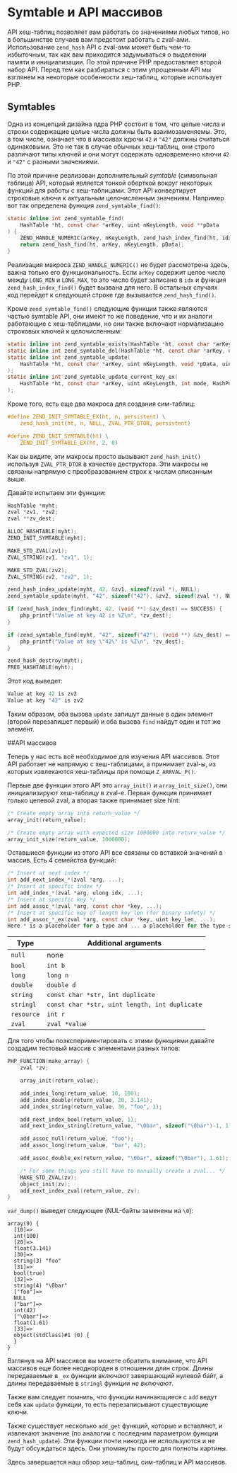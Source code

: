 # Symtable и API массивов

API хеш-таблиц позволяет вам работать со значениями любых типов, но в большинстве случаев вам предстоит работать с zval-ами. Использование `zend_hash` API с zval-ами может быть чем-то избыточным, так как вам приходится задумываться о выделении памяти и инициализации. По этой причине PHP предоставляет второй набор API. Перед тем как разбираться с этим упрощенным API мы взглянем на некоторые особенности хеш-таблиц, которые использует PHP.

## Symtables

Одна из концепций дизайна ядра PHP состоит в том, что целые числа и строки содержащие целые числа должны быть взаимозаменяемы. Это, в том числе, означает что в массивах кдючи `42` и `"42"` должны считаться одинаковыми. Это не так в случае обычных хеш-таблиц, они строго различают типы ключей и они могут содержать одновременно ключи `42` и `"42"` с разными значениями.

По этой причине реализован дополнительный *symtable* (символьная таблица) API, который является тонкой оберткой вокруг некоторых функций для работы с хеш-таблицами. Этот API конвертирует строковые ключи к актуальным целочисленным значениям. Например вот так определена функция `zend_symtable_find()`:
```c
static inline int zend_symtable_find(
    HashTable *ht, const char *arKey, uint nKeyLength, void **pData
) {
    ZEND_HANDLE_NUMERIC(arKey, nKeyLength, zend_hash_index_find(ht, idx, pData));
    return zend_hash_find(ht, arKey, nKeyLength, pData);
}
```
Реализация макроса `ZEND_HANDLE_NUMERIC()` не будет рассмотрена здесь, важна только его функциональность. Если `arKey` содержит целое число между `LONG_MIN` и `LONG_MAX`, то это число будет записано в `idx` и функция `zend_hash_index_find()` будет вызвана для него. В остальных случаях код перейдет к следующей строке где вызывается `zend_hash_find()`.

Кроме `zend_symtable_find()` следующие функции также являются частью symtable API,  они имеют то же поведение, что и их аналоги работающие с хеш-таблицами, но они также включают нормализацию строковых ключей к целочисленным:
```c
static inline int zend_symtable_exists(HashTable *ht, const char *arKey, uint nKeyLength);
static inline int zend_symtable_del(HashTable *ht, const char *arKey, uint nKeyLength);
static inline int zend_symtable_update(
    HashTable *ht, const char *arKey, uint nKeyLength, void *pData, uint nDataSize, void **pDest
);
static inline int zend_symtable_update_current_key_ex(
    HashTable *ht, const char *arKey, uint nKeyLength, int mode, HashPosition *pos
);
```
Кроме того, есть еще два макроса для создания сим-таблиц:
```c
#define ZEND_INIT_SYMTABLE_EX(ht, n, persistent) \
    zend_hash_init(ht, n, NULL, ZVAL_PTR_DTOR, persistent)

#define ZEND_INIT_SYMTABLE(ht) \
    ZEND_INIT_SYMTABLE_EX(ht, 2, 0)
```
Как вы видите, эти макросы просто вызывают `zend_hash_init()` используя `ZVAL_PTR_DTOR` в качестве деструктора. Эти макросы не связаны напрямую с преобразованием строк к числам описанным выше.

Давайте испытаем эти функции:
```c
HashTable *myht;
zval *zv1, *zv2;
zval **zv_dest;

ALLOC_HASHTABLE(myht);
ZEND_INIT_SYMTABLE(myht);

MAKE_STD_ZVAL(zv1);
ZVAL_STRING(zv1, "zv1", 1);

MAKE_STD_ZVAL(zv2);
ZVAL_STRING(zv2, "zv2", 1);

zend_hash_index_update(myht, 42, &zv1, sizeof(zval *), NULL);
zend_symtable_update(myht, "42", sizeof("42"), &zv2, sizeof(zval *), NULL);

if (zend_hash_index_find(myht, 42, (void **) &zv_dest) == SUCCESS) {
    php_printf("Value at key 42 is %Z\n", *zv_dest);
}

if (zend_symtable_find(myht, "42", sizeof("42"), (void **) &zv_dest) == SUCCESS) {
    php_printf("Value at key \"42\" is %Z\n", *zv_dest);
}

zend_hash_destroy(myht);
FREE_HASHTABLE(myht);
```
Этот код выведет:
```c
Value at key 42 is zv2
Value at key "42" is zv2
```
Таким образом, оба вызова `update` запишут данные в один элемент (второй перезапишет первый) и оба вызова `find` найдут один и тот же элемент.

##API массивов

Теперь у нас есть всё необходимое для изучения API массивов. Этот API работает не напрямую с хеш-таблицами, а принимает zval-ы, из которых извлекаются хеш-таблицы при помощи `Z_ARRVAL_P()`.

Первые две функции этого API это `array_init()` и `array_init_size()`, они инициализируют хеш-таблицу в zval-е. Первая функция принимает только целевой zval, а вторая также принимает size hint:
```c
/* Create empty array into return_value */
array_init(return_value);

/* Create empty array with expected size 1000000 into return_value */
array_init_size(return_value, 1000000);
```
Оставшиеся функции из этого API все связаны со вставкой значений в массив. Есть 4 семейства функций:

```c
/* Insert at next index */
int add_next_index_*(zval *arg, ...);
/* Insert at specific index */
int add_index_*(zval *arg, ulong idx, ...);
/* Insert at specific key */
int add_assoc_*(zval *arg, const char *key, ...);
/* Insert at specific key of length key_len (for binary safety) */
int add_assoc_*_ex(zval *arg, const char *key, uint key_len, ...);
Here * is a placeholder for a type and ... a placeholder for the type-specific arguments. The valid values for them are listed in the following table:
```

|Type|  Additional arguments|
|----|-----------------------|
|`null`|  none|
|`bool`|  `int b`|
|`long`|  `long n`|
|`double`|  `double d`|
|`string`|  `const char *str, int duplicate`|
|`stringl`| `const char *str, uint length, int duplicate`|
|`resource`|  `int r`|
|`zval`|  `zval *value`|
Для того чтобы поэкспериментировать с этими функциями давайте создадим тестовый массив с элементами разных типов:
```c
PHP_FUNCTION(make_array) {
    zval *zv;

    array_init(return_value);

    add_index_long(return_value, 10, 100);
    add_index_double(return_value, 20, 3.141);
    add_index_string(return_value, 30, "foo", 1);

    add_next_index_bool(return_value, 1);
    add_next_index_stringl(return_value, "\0bar", sizeof("\0bar")-1, 1);

    add_assoc_null(return_value, "foo");
    add_assoc_long(return_value, "bar", 42);

    add_assoc_double_ex(return_value, "\0bar", sizeof("\0bar"), 1.61);

    /* For some things you still have to manually create a zval... */
    MAKE_STD_ZVAL(zv);
    object_init(zv);
    add_next_index_zval(return_value, zv);
}
```
`var_dump()` выведет следующее (NUL-байты заменены на `\0`):
```
array(9) {
  [10]=>
  int(100)
  [20]=>
  float(3.141)
  [30]=>
  string(3) "foo"
  [31]=>
  bool(true)
  [32]=>
  string(4) "\0bar"
  ["foo"]=>
  NULL
  ["bar"]=>
  int(42)
  ["\0bar"]=>
  float(1.61)
  [33]=>
  object(stdClass)#1 (0) {
  }
}
```
Взглянув на API массивов вы можете обратить внимание, что API массивов еще более неоднороден в отношении длин строк. Длины передаваемые в `_ex` функции *включают* завершающий нулевой байт, а длины передаваемые в `stringl` функции *не включают*.

Также вам следует помнить, что функции начинающиеся с `add` ведут себя как `update` функции, то есть перезаписывают существующие ключи.

Также существует несколько `add_get` функций, которые и вставляют, и извлекают значение (по аналогии с последним параметром функции `zend_hash_update`). Эти функции почти никогда не используются и не будут обсуждаться здесь. Они упомянуты просто для полноты картины.

Здесь завершается наш обзор хеш-таблиц, сим-таблиц и API массивов.
